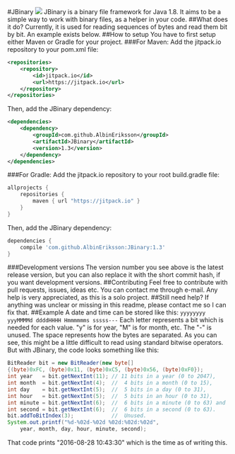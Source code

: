 #JBinary [![](https://jitpack.io/v/AlbinEriksson/JBinary.svg)](https://jitpack.io/#AlbinEriksson/JBinary)
JBinary is a binary file framework for Java 1.8.
It aims to be a simple way to work with binary files, as a helper in your code.
##What does it do?
Currently, it is used for reading sequences of bytes and read them bit by bit. An example exists below.
##How to setup
You have to first setup either Maven or Gradle for your project.
###For Maven:
Add the jitpack.io repository to your pom.xml file:
```xml
<repositories>
	<repository>
		<id>jitpack.io</id>
		<url>https://jitpack.io</url>
	</repository>
</repositories>
```
Then, add the JBinary dependency:
```xml
<dependencies>
	<dependency>
		<groupId>com.github.AlbinEriksson</groupId>
		<artifactId>JBinary</artifactId>
		<version>1.3</version>
	</dependency>
</dependencies>
```
###For Gradle:
Add the jitpack.io repository to your root build.gradle file:
```gradle
allprojects {
	repositories {
		maven { url "https://jitpack.io" }
	}
}
```
Then, add the JBinary dependency:
```gradle
dependencies {
	compile 'com.github.AlbinEriksson:JBinary:1.3'
}
```
###Development versions
The version number you see above is the latest release version, but you can also replace it with the short commit hash, if you want development versions.
##Contributing
Feel free to contribute with pull requests, issues, ideas etc. You can contact me through e-mail. Any help is very appreciated, as this is a solo project.
##Still need help?
If anything was unclear or missing in this readme, please contact me so I can fix that.
##Example
A date and time can be stored like this: `yyyyyyyy yyyMMMMd ddddHHHH Hmmmmmms sssss---`
Each letter represents a bit which is needed for each value. "y" is for year, "M" is for month, etc. The "-" is unused. The space represents how the bytes are separated. As you can see, this might be a little difficult to read using standard bitwise operators. But with JBinary, the code looks something like this:
```java
BitReader bit = new BitReader(new byte[]
{(byte)0xFC, (byte)0x11, (byte)0xC5, (byte)0x56, (byte)0xF0});
int year   = bit.getNextInt(11); // 11 bits in a year (0 to 2047),
int month  = bit.getNextInt(4);  //  4 bits in a month (0 to 15),
int day    = bit.getNextInt(5);  //  5 bits in a day (0 to 31),
int hour   = bit.getNextInt(5);  //  5 bits in an hour (0 to 31),
int minute = bit.getNextInt(6);  //  6 bits in a minute (0 to 63) and
int second = bit.getNextInt(6);  //  6 bits in a second (0 to 63).
bit.addToBitIndex(3);            //  Unused.
System.out.printf("%d-%02d-%02d %02d:%02d:%02d",
	year, month, day, hour, minute, second);
```
That code prints "2016-08-28 10:43:30" which is the time as of writing this.